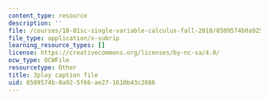 ```yaml
---
content_type: resource
description: ''
file: /courses/18-01sc-single-variable-calculus-fall-2010/8509574b0a925f66ae271610b43c2086_ryLdyDrBfvI.vtt
file_type: application/x-subrip
learning_resource_types: []
license: https://creativecommons.org/licenses/by-nc-sa/4.0/
ocw_type: OCWFile
resourcetype: Other
title: 3play caption file
uid: 8509574b-0a92-5f66-ae27-1610b43c2086
---
```

